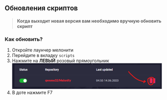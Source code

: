 ## Обновления скриптов

> #### Когда выходит новая версия вам необходимо вручную обновить скрипт 

### Как обновить?
1. Откройте лаунчер мелонити
2. Перейдите в вкладку `scripts` 
3. Нажмите на **ЛЕВЫЙ** розовый прямоугольник  
    ![img](https://github.com/qweme32/Melonity/blob/main/assets/update.png?raw=true)
4. В доте нажмите F7